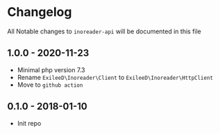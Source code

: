 # Changelog
All Notable changes to `inoreader-api` will be documented in this file

## 1.0.0 - 2020-11-23
- Minimal php version 7.3
- Rename `ExileeD\Inoreader\Client` to `ExileeD\Inoreader\HttpClient`
- Move to `github action`
 
## 0.1.0 - 2018-01-10
- Init repo
